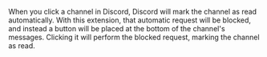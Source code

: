 When you click a channel in Discord, Discord will mark the channel as read automatically. With this extension, that automatic request will be blocked, and instead a button will be placed at the bottom of the channel's messages. Clicking it will perform the blocked request, marking the channel as read.

